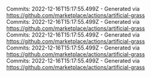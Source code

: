 Commits: 2022-12-16T15:17:55.499Z - Generated via https://github.com/marketplace/actions/artificial-grass
<br>
Commits: 2022-12-16T15:17:55.499Z - Generated via https://github.com/marketplace/actions/artificial-grass
<br>
Commits: 2022-12-16T15:17:55.499Z - Generated via https://github.com/marketplace/actions/artificial-grass
<br>
Commits: 2022-12-16T15:17:55.499Z - Generated via https://github.com/marketplace/actions/artificial-grass
<br>
Commits: 2022-12-16T15:17:55.499Z - Generated via https://github.com/marketplace/actions/artificial-grass
<br>
